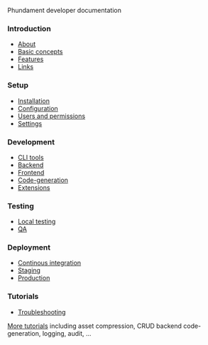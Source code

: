 Phundament developer documentation

### Introduction

- [About](1-introduction/about.md)
- [Basic concepts](1-introduction/basic-concepts.md)
- [Features](1-introduction/features.md)
- [Links](1-introduction/links.md)

### Setup

- [Installation](2-setup/installation.md)
- [Configuration](2-setup/configuration.md)
- [Users and permissions](2-setup/user-permissions.md)
- [Settings](2-setup/settings.md)

### Development

- [CLI tools](3-development/cli-tools.md)
- [Backend](3-development/backend.md)
- [Frontend](3-development/frontend.md)
- [Code-generation](3-development/code-generation.md)
- [Extensions](3-development/extensions.md)

### Testing

- [Local testing](4-testing/testing.md)
- [QA](4-testing/qa.md)

### Deployment

- [Continous integration](5-deployment/continuous-integration.md)
- [Staging](5-deployment/staging.md)
- [Production](5-deployment/production.md)

### Tutorials

- [Troubleshooting](6-tutorials/troubleshooting.md)

[More tutorials](https://github.com/phundament/docs/tree/master/6-tutorials) including asset compression, CRUD backend code-generation, logging, audit, ...

